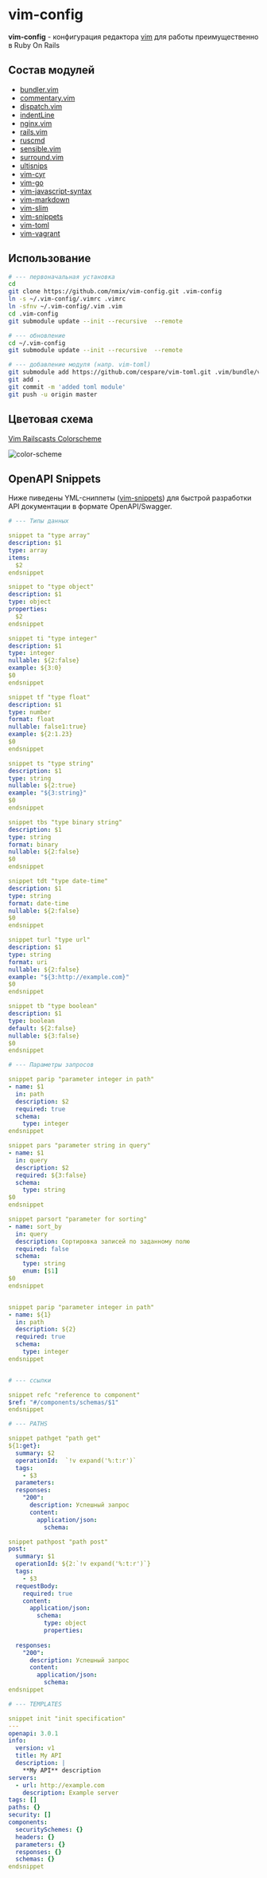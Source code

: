 # vim-config

**vim-config** - конфигурация редактора [vim](https://vim8.org) для работы преимущественно в Ruby On Rails

## Состав модулей

* [bundler.vim](https://github.com/tpope/vim-bundler)
* [commentary.vim](https://github.com/tpope/vim-commentary)
* [dispatch.vim](https://github.com/tpope/vim-dispatch)
* [indentLine](https://github.com/Yggdroot/indentLine)
* [nginx.vim](https://github.com/chr4/nginx.vim)
* [rails.vim](https://github.com/tpope/vim-rails)
* [ruscmd](https://github.com/powerman/vim-plugin-ruscmd)
* [sensible.vim](https://github.com/tpope/vim-sensible)
* [surround.vim](https://github.com/tpope/vim-surround)
* [ultisnips](https://github.com/SirVer/ultisnips)
* [vim-cyr](https://github.com/powerman/vim-plugin-ruscmd)
* [vim-go](https://github.com/fatih/vim-go)
* [vim-javascript-syntax](https://github.com/jelera/vim-javascript-syntax)
* [vim-markdown](https://github.com/plasticboy/vim-markdown)
* [vim-slim](https://github.com/slim-template/vim-slim)
* [vim-snippets](https://github.com/honza/vim-snippets)
* [vim-toml](https://github.com/cespare/vim-toml)
* [vim-vagrant](https://github.com/hashivim/vim-vagrant)


## Использование

```bash
# --- первоначальная установка
cd
git clone https://github.com/nmix/vim-config.git .vim-config
ln -s ~/.vim-config/.vimrc .vimrc
ln -sfnv ~/.vim-config/.vim .vim
cd .vim-config
git submodule update --init --recursive  --remote

# --- обновление
cd ~/.vim-config
git submodule update --init --recursive  --remote

# --- добавление модуля (напр. vim-toml)
git submodule add https://github.com/cespare/vim-toml.git .vim/bundle/vim-toml
git add .
git commit -m 'added toml module'
git push -u origin master
```

## Цветовая схема

[Vim Railscasts Colorscheme](https://github.com/jpo/vim-railscasts-theme)

![color-scheme](https://purl.onrails.ru/files/e655a0c0-6886-4b80-9d64-7382e8266bea.jpeg)

## OpenAPI Snippets

Ниже пиведены YML-сниппеты ([vim-snippets](https://github.com/honza/vim-snippets)) для быстрой разработки API документации в формате OpenAPI/Swagger.

```yaml
# --- Типы данных

snippet ta "type array"
description: $1
type: array
items:
  $2
endsnippet

snippet to "type object"
description: $1
type: object
properties:
  $2
endsnippet

snippet ti "type integer"
description: $1
type: integer
nullable: ${2:false}
example: ${3:0}
$0
endsnippet

snippet tf "type float"
description: $1
type: number
format: float
nullable: false1:true}
example: ${2:1.23}
$0
endsnippet

snippet ts "type string"
description: $1
type: string
nullable: ${2:true}
example: "${3:string}"
$0
endsnippet

snippet tbs "type binary string"
description: $1
type: string
format: binary
nullable: ${2:false}
$0
endsnippet

snippet tdt "type date-time"
description: $1
type: string
format: date-time
nullable: ${2:false}
$0
endsnippet

snippet turl "type url"
description: $1
type: string
format: uri
nullable: ${2:false}
example: "${3:http://example.com}"
$0
endsnippet

snippet tb "type boolean"
description: $1
type: boolean
default: ${2:false}
nullable: ${3:false}
$0
endsnippet

# --- Параметры запросов

snippet parip "parameter integer in path"
- name: $1
  in: path
  description: $2
  required: true
  schema:
    type: integer
endsnippet

snippet pars "parameter string in query"
- name: $1
  in: query
  description: $2
  required: ${3:false}
  schema:
    type: string
$0
endsnippet

snippet parsort "parameter for sorting"
- name: sort_by
  in: query
  description: Сортировка записей по заданному полю
  required: false
  schema:
    type: string
    enum: [$1]
$0
endsnippet


snippet parip "parameter integer in path"
- name: ${1}
  in: path
  description: ${2}
  required: true
  schema:
    type: integer
endsnippet


# --- ссылки

snippet refc "reference to component"
$ref: "#/components/schemas/$1"
endsnippet

# --- PATHS

snippet pathget "path get"
${1:get}:
  summary: $2
  operationId:  `!v expand('%:t:r')`
  tags:
    - $3
  parameters:
  responses:
    "200":
      description: Успешный запрос
      content:
        application/json:
          schema:

snippet pathpost "path post"
post:
  summary: $1
  operationId: ${2:`!v expand('%:t:r')`}
  tags:
    - $3
  requestBody:
    required: true
    content:
      application/json:
        schema:
          type: object
          properties:
          
  responses:
    "200":
      description: Успешный запрос
      content:
        application/json:
          schema:
endsnippet

# --- TEMPLATES

snippet init "init specification"
---
openapi: 3.0.1
info:
  version: v1
  title: My API
  description: |
    **My API** description
servers:
  - url: http://example.com
    description: Example server
tags: []
paths: {}
security: []
components:
  securitySchemes: {}
  headers: {}
  parameters: {}
  responses: {}
  schemas: {}
endsnippet

```







